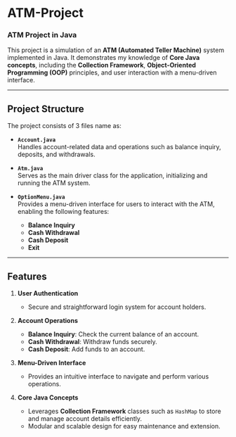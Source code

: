 # ATM-Project
### ATM Project in Java  

This project is a simulation of an **ATM (Automated Teller Machine)** system implemented in Java. It demonstrates my knowledge of **Core Java concepts**, including the **Collection Framework**, **Object-Oriented Programming (OOP)** principles, and user interaction with a menu-driven interface.  

---

## Project Structure  

The project consists of 3 files name as:  

- **`Account.java`**  
  Handles account-related data and operations such as balance inquiry, deposits, and withdrawals.  

- **`Atm.java`**  
  Serves as the main driver class for the application, initializing and running the ATM system.  

- **`OptionMenu.java`**  
  Provides a menu-driven interface for users to interact with the ATM, enabling the following features:  
  - **Balance Inquiry**  
  - **Cash Withdrawal**  
  - **Cash Deposit**  
  - **Exit** 

---

## Features  

1. **User Authentication**  
   - Secure and straightforward login system for account holders.  

2. **Account Operations**  
   - **Balance Inquiry**: Check the current balance of an account.  
   - **Cash Withdrawal**: Withdraw funds securely.  
   - **Cash Deposit**: Add funds to an account.  

3. **Menu-Driven Interface**  
   - Provides an intuitive interface to navigate and perform various operations.  

4. **Core Java Concepts**  
   - Leverages **Collection Framework** classes such as `HashMap` to store and manage account details efficiently.  
   - Modular and scalable design for easy maintenance and extension.  
